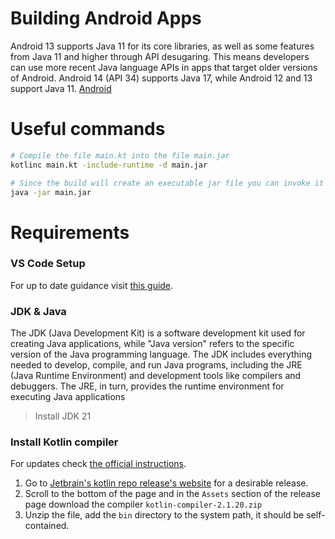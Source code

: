 # Building Android Apps

Android 13 supports Java 11 for its core libraries, as well as some features from Java 11 and higher through API desugaring. This means developers can use more recent Java language APIs in apps that target older versions of Android. Android 14 (API 34) supports Java 17, while Android 12 and 13 support Java 11. 
[Android](https://developer.android.com/build/jdks#compileSdk)


# Useful commands

```bash
# Compile the file main.kt into the file main.jar
kotlinc main.kt -include-runtime -d main.jar

# Since the build will create an executable jar file you can invoke it with the Java Runtime Environment.
java -jar main.jar
```

# Requirements
### VS Code Setup
For up to date guidance visit [this guide](https://in-kotlin.com/ide/vscode/setup-vscode-for-kotlin-development/).


 <!-- a read on this guide  -->

### JDK & Java
The JDK (Java Development Kit) is a software development kit used for creating Java applications, while "Java version" refers to the specific version of the Java programming language. The JDK includes everything needed to develop, compile, and run Java programs, including the JRE (Java Runtime Environment) and development tools like compilers and debuggers. The JRE, in turn, provides the runtime environment for executing Java applications

> Install JDK 21


### Install Kotlin compiler

For updates check [the official instructions](https://kotlinlang.org/docs/command-line.html).

1. Go to [Jetbrain's kotlin repo release's website](https://github.com/JetBrains/kotlin/releases/tag/v2.1.20) for a desirable release.
1. Scroll to the bottom of the page and in the `Assets` section of the release page download the compiler `kotlin-compiler-2.1.20.zip` 
1. Unzip the file, add the `bin` directory to the system path, it should be self-contained.